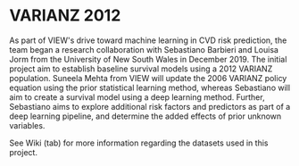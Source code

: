 # VARIANZ 2012

As part of VIEW's drive toward machine learning in CVD risk prediction, the team began a research collaboration with Sebastiano Barbieri 
and Louisa Jorm from the University of New South Wales in December 2019. The initial project aim to establish baseline survival models 
using a 2012 VARIANZ population. Suneela Mehta from VIEW will update the 2006 VARIANZ policy equation using the prior statistical learning 
method, whereas Sebastiano will aim to create a survival model using a deep learning method. Further, Sebastiano aims to explore additional 
risk factors and predictors as part of a deep learning pipeline, and determine the added effects of prior unknown variables.

See Wiki (tab) for more information regarding the datasets used in this project.

